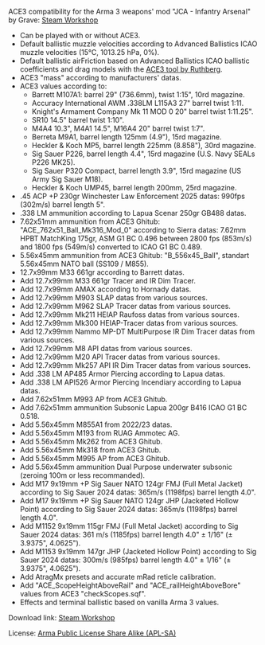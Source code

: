 ACE3 compatibility for the Arma 3 weapons' mod "JCA - Infantry Arsenal" by Grave: [Steam Workshop](https://steamcommunity.com/sharedfiles/filedetails/?id=3333302397)
- Can be played with or without ACE3.
- Default ballistic muzzle velocities according to Advanced Ballistics ICAO muzzle velocities (15°C, 1013.25 hPa, 0%).
- Default ballistic airFriction based on Advanced Ballistics ICAO ballistic coefficients and drag models with the [ACE3 tool by Ruthberg](https://github.com/acemod/ACE3/blob/master/tools/generate_airfriction_config.py).
- ACE3 "mass" according to manufacturers' datas.
- ACE3 values according to:
  - Barrett M107A1: barrel 29" (736.6mm), twist 1:15", 10rd magazine.
  - Accuracy International AWM .338LM L115A3 27" barrel twist 1:11.
  - Knight's Armament Company Mk 11 MOD 0 20" barrel twist 1:11.25".
  - SR10 14.5" barrel twist 1:10".
  - M4A4 10.3", M4A1 14.5", M16A4 20" barrel twist 1:7".
  - Berreta M9A1, barrel length 125mm (4.9"), 15rd magazine.
  - Heckler & Koch MP5, barrel length 225mm (8.858"), 30rd magazine.
  - Sig Sauer P226, barrel length 4.4", 15rd magazine (U.S. Navy SEALs P226 MK25).
  - Sig Sauer P320 Compact, barrel length 3.9", 15rd magazine (US Army Sig Sauer M18).
  - Heckler & Koch UMP45, barrel length 200mm, 25rd magazine.
- .45 ACP +P 230gr Winchester Law Enforcement 2025 datas: 990fps (302m/s) barrel length 5".
- .338 LM ammunition according to Lapua Scenar 250gr GB488 datas.
- 7.62x51mm ammunition from ACE3 Ghitub: "ACE_762x51_Ball_Mk316_Mod_0" according to Sierra datas: 7.62mm HPBT MatchKing 175gr, ASM G1 BC 0.496 between 2800 fps (853m/s) and 1800 fps (549m/s) converted to ICAO G1 BC 0.489.
- 5.56x45mm ammunition from ACE3 Ghitub: "B_556x45_Ball", standart 5.56x45mm NATO ball (SS109 / M855).
- 12.7x99mm M33 661gr according to Barrett datas.
- Add 12.7x99mm M33 661gr Tracer and IR Dim Tracer.
- Add 12.7x99mm AMAX according to Hornady datas.
- Add 12.7x99mm M903 SLAP datas from various sources.
- Add 12.7x99mm M962 SLAP Tracer datas from various sources.
- Add 12.7x99mm Mk211 HEIAP Raufoss datas from various sources.
- Add 12.7x99mm Mk300 HEIAP-Tracer datas from various sources.
- Add 12.7x99mm Nammo MP-DT MultiPurpose IR Dim Tracer datas from various sources.
- Add 12.7x99mm M8 API datas from various sources.
- Add 12.7x99mm M20 API Tracer datas from various sources.
- Add 12.7x99mm Mk257 API IR Dim Tracer datas from various sources.
- Add .338 LM AP485 Armor Piercing according to Lapua datas.
- Add .338 LM API526 Armor Piercing Incendiary according to Lapua datas.
- Add 7.62x51mm M993 AP from ACE3 Ghitub.
- Add 7.62x51mm ammunition Subsonic Lapua 200gr B416 ICAO G1 BC 0.518.
- Add 5.56x45mm M855A1 from 2022/23 datas.
- Add 5.56x45mm M193 from RUAG Ammotec AG.
- Add 5.56x45mm Mk262 from ACE3 Ghitub.
- Add 5.56x45mm Mk318 from ACE3 Ghitub.
- Add 5.56x45mm M995 AP from ACE3 Ghitub.
- Add 5.56x45mm ammunition Dual Purpose underwater subsonic (zeroing 100m or less recommanded).
- Add M17 9x19mm +P Sig Sauer NATO 124gr FMJ (Full Metal Jacket) according to Sig Sauer 2024 datas: 365m/s (1198fps) barrel length 4.0".
- Add M17 9x19mm +P Sig Sauer NATO 124gr JHP (Jacketed Hollow Point) according to Sig Sauer 2024 datas: 365m/s (1198fps) barrel length 4.0".
- Add M1152 9x19mm 115gr FMJ (Full Metal Jacket) according to Sig Sauer 2024 datas: 361 m/s (1185fps) barrel length 4.0" ± 1/16" (± 3.9375", 4.0625").
- Add M1153 9x19mm 147gr JHP (Jacketed Hollow Point) according to Sig Sauer 2024 datas: 300m/s (985fps) barrel length 4.0" ± 1/16" (± 3.9375", 4.0625").
- Add AtragMx presets and accurate mRad reticle calibration.
- Add "ACE_ScopeHeightAboveRail" and "ACE_railHeightAboveBore" values from ACE3 "checkScopes.sqf".
- Effects and terminal ballistic based on vanilla Arma 3 values.

Download link: [Steam Workshop](https://steamcommunity.com/sharedfiles/filedetails/?id=3337555434)

License: [Arma Public License Share Alike (APL-SA)](https://www.bohemia.net/community/licenses/arma-public-license-share-alike)
